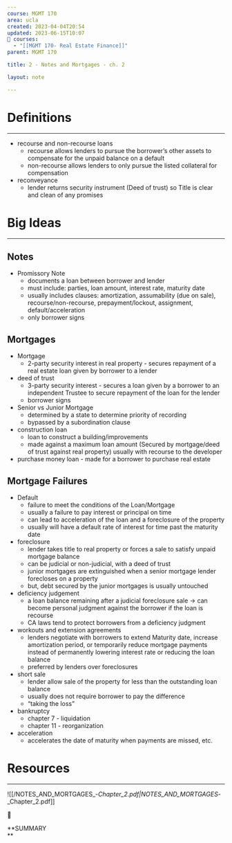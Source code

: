 ```yaml
---
course: MGMT 170
area: ucla
created: 2023-04-04T20:54
updated: 2023-06-15T10:07
📕 courses:
  - "[[MGMT 170- Real Estate Finance]]"
parent: MGMT 170

title: 2 - Notes and Mortgages - ch. 2

layout: note

---
```

# Definitions

---

- recourse and non-recourse loans
    - recourse allows lenders to pursue the borrower’s other assets to compensate for the unpaid balance on a default
    - non-recourse allows lenders to only pursue the listed collateral for compensation
- reconveyance
    - lender returns security instrument (Deed of trust) so Title is clear and clean of any promises

# Big Ideas

---

## Notes

- Promissory Note
    - documents a loan between borrower and lender
    - must include: parties, loan amount, interest rate, maturity date
    - usually includes clauses: amortization, assumability (due on sale), recourse/non-recourse, prepayment/lockout, assignment, default/acceleration
    - only borrower signs

## Mortgages

- Mortgage
    - 2-party security interest in real property - secures repayment of a real estate loan given by borrower to a lender
- deed of trust
    - 3-party security interest - secures a loan given by a borrower to an independent Trustee to secure repayment of the loan for the lender
    - borrower signs
- Senior vs Junior Mortgage
    - determined by a state to determine priority of recording
    - bypassed by a subordination clause
- construction loan
    - loan to construct a building/improvements
    - made against a maximum loan amount (Secured by mortgage/deed of trust against real property) usually with recourse to the developer
- purchase money loan - made for a borrower to purchase real estate

  

## Mortgage Failures

- Default
    - failure to meet the conditions of the Loan/Mortgage
    - usually a failure to pay interest or principal on time
    - can lead to acceleration of the loan and a foreclosure of the property
    - usually will have a default rate of interest for time past the maturity date
- foreclosure
    - lender takes title to real property or forces a sale to satisfy unpaid mortgage balance
    - can be judicial or non-judicial, with a deed of trust
    - junior mortgages are extinguished when a senior mortgage lender forecloses on a property
    - but, debt secured by the junior mortgages is usually untouched
- deficiency judgement
    - a loan balance remaining after a judicial foreclosure sale → can become personal judgment against the borrower if the loan is recourse
    - CA laws tend to protect borrowers from a deficiency judgment
- workouts and extension agreements
    - lenders negotiate with borrowers to extend Maturity date, increase amortization period, or temporarily reduce mortgage payments instead of permanently lowering interest rate or reducing the loan balance
    - preferred by lenders over foreclosures
- short sale
    - lender allow sale of the property for less than the outstanding loan balance
    - usually does not require borrower to pay the difference
    - “taking the loss”
- bankruptcy
    - chapter 7 - liquidation
    - chapter 11 - reorganization
- acceleration
    - accelerates the date of maturity when payments are missed, etc.

# Resources

---

![[/NOTES_AND_MORTGAGES_-_Chapter_2.pdf|NOTES_AND_MORTGAGES_-_Chapter_2.pdf]]

📌

**SUMMARY  
**